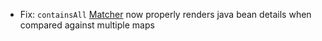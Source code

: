 * Fix: `containsAll` [Matcher](matchers/introduction) now properly renders java bean details when compared against multiple maps